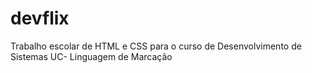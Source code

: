 # devflix
Trabalho escolar de HTML e CSS para o curso de Desenvolvimento de Sistemas UC- Linguagem de Marcação
